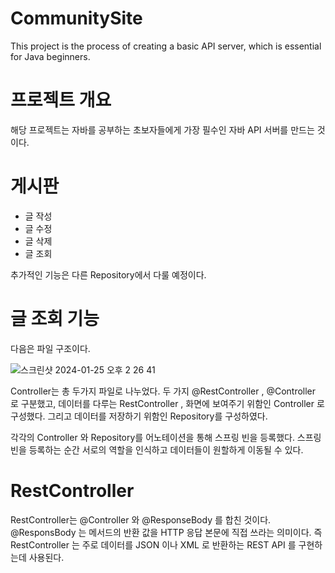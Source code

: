 # CommunitySite
This project is the process of creating a basic API server, which is essential for Java beginners.


# 프로젝트 개요

해당 프로젝트는 자바를 공부하는 초보자들에게 가장 필수인 자바 API 서버를 만드는 것이다.

# 게시판

- 글 작성
- 글 수정
- 글 삭제
- 글 조회

추가적인 기능은 다른 Repository에서 다룰 예정이다. 

# 글 조회 기능

다음은 파일 구조이다.

![스크린샷 2024-01-25 오후 2 26 41](https://github.com/Yunhyeok0928/CommunitySite/assets/157354049/f74433f1-ac7e-4e80-8b4b-92258848c4b0)

Controller는 총 두가지 파일로 나누었다.
두 가지 @RestController , @Controller 로 구분했고, 데이터를 다루는 RestController , 화면에 보여주기 위함인 Controller 로 구성했다.
그리고 데이터를 저장하기 위함인 Repository를 구성하였다.

각각의 Controller 와 Repository를 어노테이션을 통해 스프링 빈을 등록했다. 스프링 빈을 등록하는 순간 서로의 역할을 인식하고 데이터들이 원할하게 이동될 수 있다.

# RestController 

RestController는 @Controller 와 @ResponseBody 를 합친 것이다. @ResponsBody 는 메서드의 반환 값을 HTTP 응답 본문에 직접 쓰라는 의미이다.
즉 RestController 는 주로 데이터를 JSON 이나 XML 로 반환하는 REST API 를 구현하는데 사용된다.







